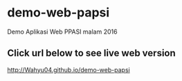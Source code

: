 # demo-web-papsi
Demo Aplikasi Web PPASI malam 2016

## Click url below to see live web version
http://Wahyu04.github.io/demo-web-papsi
